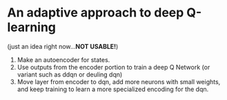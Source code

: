 # An adaptive approach to deep Q-learning
(just an idea right now...**NOT USABLE!**)

1. Make an autoencoder for states.
2. Use outputs from the encoder portion to train a deep Q Network (or variant such as ddqn or deuling dqn)
3. Move layer from encoder to dqn, add more neurons with small weights, and keep training to learn a more specialized encoding for the dqn.


